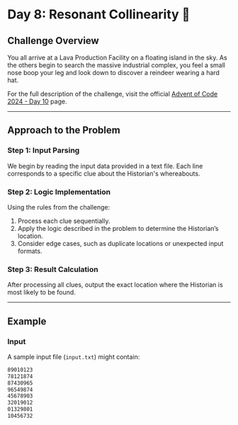# **Day 8: Resonant Collinearity** 🎄

## Challenge Overview

You all arrive at a Lava Production Facility on a floating island in the sky. As the others begin to search the massive industrial complex, you feel a small nose boop your leg and look down to discover a reindeer wearing a hard hat.

For the full description of the challenge, visit the official [Advent of Code 2024 - Day 10](https://adventofcode.com/2024/day/10) page.

---

## Approach to the Problem

### **Step 1: Input Parsing**

We begin by reading the input data provided in a text file. Each line corresponds to a specific clue about the Historian's whereabouts.

### **Step 2: Logic Implementation**

Using the rules from the challenge:

1. Process each clue sequentially.
2. Apply the logic described in the problem to determine the Historian’s location.
3. Consider edge cases, such as duplicate locations or unexpected input formats.

### **Step 3: Result Calculation**

After processing all clues, output the exact location where the Historian is most likely to be found.

---

## Example

### Input

A sample input file (`input.txt`) might contain:

```txt
89010123
78121874
87430965
96549874
45678903
32019012
01329801
10456732
```
